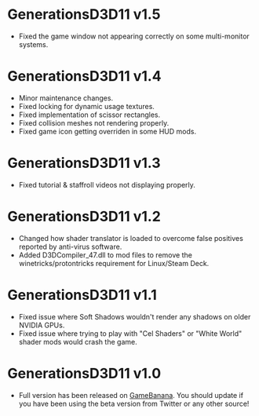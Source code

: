 # GenerationsD3D11 v1.5

* Fixed the game window not appearing correctly on some multi-monitor systems.

# GenerationsD3D11 v1.4

* Minor maintenance changes.
* Fixed locking for dynamic usage textures.
* Fixed implementation of scissor rectangles.
* Fixed collision meshes not rendering properly.
* Fixed game icon getting overriden in some HUD mods.

# GenerationsD3D11 v1.3

* Fixed tutorial & staffroll videos not displaying properly.

# GenerationsD3D11 v1.2

* Changed how shader translator is loaded to overcome false positives reported by anti-virus software.
* Added D3DCompiler_47.dll to mod files to remove the winetricks/protontricks requirement for Linux/Steam Deck.

# GenerationsD3D11 v1.1

* Fixed issue where Soft Shadows wouldn't render any shadows on older NVIDIA GPUs.
* Fixed issue where trying to play with "Cel Shaders" or "White World" shader mods would crash the game.

# GenerationsD3D11 v1.0

* Full version has been released on [GameBanana](https://gamebanana.com/mods/407367). You should update if you have been using the beta version from Twitter or any other source!